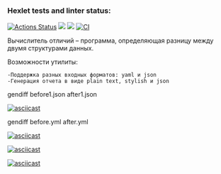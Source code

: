 ### Hexlet tests and linter status:
[![Actions Status](https://github.com/Nekronchik/php-project-48/actions/workflows/hexlet-check.yml/badge.svg)](https://github.com/Nekronchik/php-project-48/actions)
<a href="https://codeclimate.com/github/Nekronchik/php-project-48/maintainability"><img src="https://api.codeclimate.com/v1/badges/037eb6abcb61547550a8/maintainability" /></a>
<a href="https://codeclimate.com/github/Nekronchik/php-project-48/test_coverage"><img src="https://api.codeclimate.com/v1/badges/037eb6abcb61547550a8/test_coverage" /></a>
[![CI](https://github.com/Nekronchik/php-project-48/actions/workflows/workflow.yml/badge.svg?event=push)](https://github.com/Nekronchik/php-project-48/actions/workflows/workflow.yml)

Вычислитель отличий – программа, определяющая разницу между двумя структурами данных.

Возможности утилиты:

    -Поддержка разных входных форматов: yaml и json
    -Генерация отчета в виде plain text, stylish и json

gendiff before1.json after1.json

[![asciicast](https://asciinema.org/a/vjuq5sNPcSVCiz11Iwglg2iAo.svg)](https://asciinema.org/a/vjuq5sNPcSVCiz11Iwglg2iAo)

gendiff before.yml after.yml

[![asciicast](https://asciinema.org/a/jaJOXSZ4umn0kmHfjkFYawy4O.svg)](https://asciinema.org/a/jaJOXSZ4umn0kmHfjkFYawy4O)

[![asciicast](https://asciinema.org/a/mRjw3596mXgHxusMGRS5q7OlT.svg)](https://asciinema.org/a/mRjw3596mXgHxusMGRS5q7OlT)

[![asciicast](https://asciinema.org/a/aLngDw06lOadapdUPhQVrlduk.svg)](https://asciinema.org/a/aLngDw06lOadapdUPhQVrlduk)